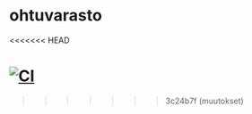 # ohtuvarasto
<<<<<<< HEAD

[![CI](https://github.com/EelisO1/ohtuvarasto/workflows/CI/badge.svg)](https://github.com/EelisO1/ohtuvarasto/actions)
=======
>>>>>>> 3c24b7f (muutokset)

